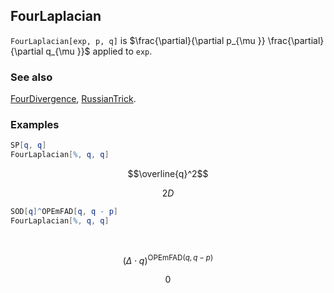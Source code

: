 ## FourLaplacian

`FourLaplacian[exp, p, q]` is $\frac{\partial}{\partial p_{\mu }} \frac{\partial}{\partial q_{\mu }}$ applied to `exp`.

### See also

[FourDivergence](FourDivergence), [RussianTrick](RussianTrick).

### Examples

```mathematica
SP[q, q]
FourLaplacian[%, q, q]
```

$$\overline{q}^2$$

$$2 D$$

```mathematica
SOD[q]^OPEmFAD[q, q - p]
FourLaplacian[%, q, q] 
  
 

```

$$(\Delta \cdot q)^{\text{OPEmFAD}(q,q-p)}$$

$$0$$